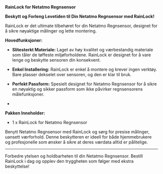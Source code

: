 <!-- Edit this file to change the product description -->

<p><strong>RainLock for Netatmo Regnsensor</strong></p>
<p><strong>Beskytt og Forleng Levetiden til Din Netatmo Regnsensor med RainLock!</strong></p>
<p>RainLock er det ultimate tilbehøret for din Netatmo Regnsensor, designet for å sikre nøyaktige målinger og lette montering. </p>
<p><strong>Hovedfunksjoner:</strong></p>
<ul>
<li>
<p><strong>Slitesterkt Materiale:</strong> Laget av høy kvalitet og værbestandig materiale som tåler de tøffeste miljøforholdene. RainLock er designet for å vare lenge og beskytte sensoren din konsekvent.</p>
</li>
<li>
<p><strong>Enkel Installering:</strong> RainLock er enkel å montere og krever ingen verktøy. Bare plasser dekselet over sensoren, og den er klar til bruk.</p>
</li>
<li>
<p><strong>Perfekt Passform:</strong> Spesielt designet for Netatmo Regnsensor for å sikre en nøyaktig og sikker passform som ikke påvirker regnsensorens målefunksjoner.</p>
</li>
</ul>
<ul>
<li><strong></strong></li>
</ul>
<p><strong>Pakken Inneholder:</strong></p>
<ul>
<li>1 x RainLock for Netatmo Regnsensor</li>
</ul>
<p>Benytt Netatmo Regnsensor med RainLock og sørg for presise målinger, uansett værforhold. Denne beskytteren er ideell for både hjemmebrukere og profesjonelle som ønsker å sikre at deres værdata alltid er pålitelige.</p>
<hr>
<p>Forbedre ytelsen og holdbarheten til din Netatmo Regnsensor. Bestill RainLock i dag og opplev den tryggheten som følger med ekstra beskyttelse!</p>